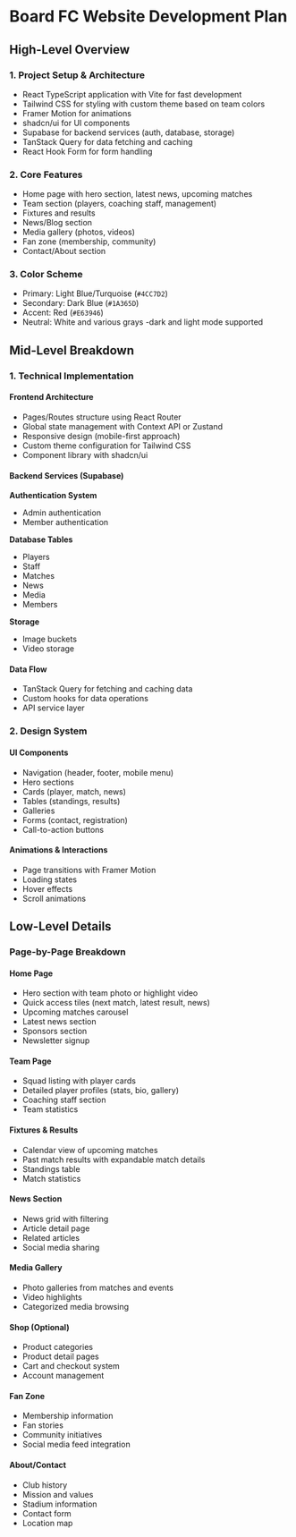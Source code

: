 # Board FC Website Development Plan

## High-Level Overview

### 1. Project Setup & Architecture

- React TypeScript application with Vite for fast development
- Tailwind CSS for styling with custom theme based on team colors
- Framer Motion for animations
- shadcn/ui for UI components
- Supabase for backend services (auth, database, storage)
- TanStack Query for data fetching and caching
- React Hook Form for form handling

### 2. Core Features

- Home page with hero section, latest news, upcoming matches
- Team section (players, coaching staff, management)
- Fixtures and results
- News/Blog section
- Media gallery (photos, videos)
- Fan zone (membership, community)
- Contact/About section

### 3. Color Scheme

- Primary: Light Blue/Turquoise (`#4CC7D2`)
- Secondary: Dark Blue (`#1A365D`)
- Accent: Red (`#E63946`)
- Neutral: White and various grays
-dark and light mode supported

## Mid-Level Breakdown

### 1. Technical Implementation

#### Frontend Architecture
- Pages/Routes structure using React Router
- Global state management with Context API or Zustand
- Responsive design (mobile-first approach)
- Custom theme configuration for Tailwind CSS
- Component library with shadcn/ui

#### Backend Services (Supabase)

**Authentication System**
- Admin authentication
- Member authentication

**Database Tables**
- Players
- Staff
- Matches
- News
- Media
- Members

**Storage**
- Image buckets
- Video storage

#### Data Flow
- TanStack Query for fetching and caching data
- Custom hooks for data operations
- API service layer

### 2. Design System

#### UI Components
- Navigation (header, footer, mobile menu)
- Hero sections
- Cards (player, match, news)
- Tables (standings, results)
- Galleries
- Forms (contact, registration)
- Call-to-action buttons

#### Animations & Interactions
- Page transitions with Framer Motion
- Loading states
- Hover effects
- Scroll animations

## Low-Level Details

### Page-by-Page Breakdown

#### Home Page
- Hero section with team photo or highlight video
- Quick access tiles (next match, latest result, news)
- Upcoming matches carousel
- Latest news section
- Sponsors section
- Newsletter signup

#### Team Page
- Squad listing with player cards
- Detailed player profiles (stats, bio, gallery)
- Coaching staff section
- Team statistics

#### Fixtures & Results
- Calendar view of upcoming matches
- Past match results with expandable match details
- Standings table
- Match statistics

#### News Section
- News grid with filtering
- Article detail page
- Related articles
- Social media sharing

#### Media Gallery
- Photo galleries from matches and events
- Video highlights
- Categorized media browsing

#### Shop (Optional)
- Product categories
- Product detail pages
- Cart and checkout system
- Account management

#### Fan Zone
- Membership information
- Fan stories
- Community initiatives
- Social media feed integration

#### About/Contact
- Club history
- Mission and values
- Stadium information
- Contact form
- Location map 